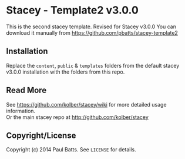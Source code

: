 # Stacey - Template2 v3.0.0

This is the second stacey template. Revised for Stacey v3.0.0 
You can download it manually from <https://github.com/pbatts/stacey-template2>

## Installation

Replace the `content`, `public` & `templates` folders from the default stacey v3.0.0 installation with the folders from this repo.

## Read More

See <https://github.com/kolber/stacey/wiki> for more detailed usage information.  
Or the main stacey repo at <http://github.com/kolber/stacey>

## Copyright/License

Copyright (c) 2014 Paul Batts. See `LICENSE` for details.